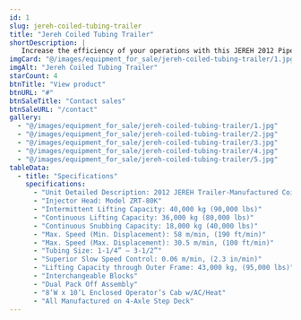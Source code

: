 ```yaml
---
id: 1
slug: jereh-coiled-tubing-trailer
title: "Jereh Coiled Tubing Trailer"
shortDescription: |
   Increase the efficiency of your operations with this JEREH 2012 Pipe Coiling Unit. Its robust and versatile design, together with an exceptional load capacity, make it an indispensable tool for any project.
imgCard: "@/images/equipment_for_sale/jereh-coiled-tubing-trailer/1.jpg"
imgAlt: "Jereh Coiled Tubing Trailer"
starCount: 4
btnTitle: "View product"
btnURL: "#"
btnSaleTitle: "Contact sales"
btnSaleURL: "/contact"
gallery:
  - "@/images/equipment_for_sale/jereh-coiled-tubing-trailer/1.jpg"
  - "@/images/equipment_for_sale/jereh-coiled-tubing-trailer/2.jpg"
  - "@/images/equipment_for_sale/jereh-coiled-tubing-trailer/3.jpg"
  - "@/images/equipment_for_sale/jereh-coiled-tubing-trailer/4.jpg"
  - "@/images/equipment_for_sale/jereh-coiled-tubing-trailer/5.jpg"
tableData:
  - title: "Specifications"
    specifications:
      - "Unit Detailed Description: 2012 JEREH Trailer-Manufactured Coiled Tubing Unit 15,000’ 2” Coiled Tubing Hub Meter – 829.8"
      - "Injector Head: Model ZRT-80K"
      - "Intermittent Lifting Capacity: 40,000 kg (90,000 lbs)"
      - "Continuous Lifting Capacity: 36,000 kg (80,000 lbs)"
      - "Continuous Snubbing Capacity: 18,000 kg (40,000 lbs)"
      - "Max. Speed (Min. Displacement): 58 m/min, (190 ft/min)"
      - "Max. Speed (Max. Displacement): 30.5 m/min, (100 ft/min)"
      - "Tubing Size: 1-1/4” – 3-1/2”"
      - "Superior Slow Speed Control: 0.06 m/min, (2.3 in/min)"
      - "Lifting Capacity through Outer Frame: 43,000 kg, (95,000 lbs)"
      - "Interchangeable Blocks"
      - "Dual Pack Off Assembly"
      - "8’W x 10’L Enclosed Operator’s Cab w/AC/Heat"
      - "All Manufactured on 4-Axle Step Deck"
---
```

